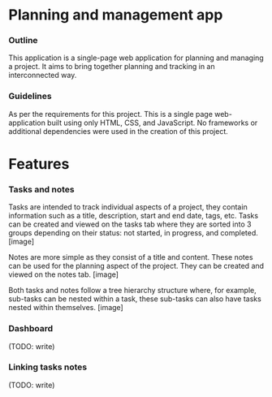 # Planning and management app
### Outline
This application is a single-page web application for planning and managing a project. It aims to bring together planning and tracking in an interconnected way.
### Guidelines
As per the requirements for this project. This is a single page web-application built using only HTML, CSS, and JavaScript. No frameworks or additional dependencies were used in the creation of this project.

# Features
### Tasks and notes
Tasks are intended to track individual aspects of a project, they contain information such as a title, description, start and end date, tags, etc. Tasks can be created and viewed on the tasks tab where they are sorted into 3 groups depending on their status: not started, in progress, and completed. 
[image]

Notes are more simple as they consist of a title and content. These notes can be used for the planning aspect of the project. They can be created and viewed on the notes tab.
[image]

Both tasks and notes follow a tree hierarchy structure where, for example, sub-tasks can be nested within a task, these sub-tasks can also have tasks nested within themselves.
[image]
### Dashboard
(TODO: write)
### Linking tasks notes
(TODO: write)